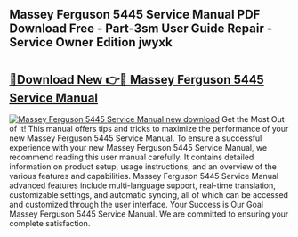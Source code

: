 ## Massey Ferguson 5445 Service Manual PDF Download Free - Part-3sm User Guide Repair - Service Owner Edition jwyxk

# <h2><a href="http://bc8574.oget.top/?id=Massey+Ferguson+5445+Service+Manual">🔗Download New 👉🔴 Massey Ferguson 5445 Service Manual</a></h2>

[![Massey Ferguson 5445 Service Manual new download](https://i.imgur.com/5g1atiW.png)](http://bc8574.oget.top/?id=Massey+Ferguson+5445+Service+Manual)
Get the Most Out of It! This manual offers tips and tricks to maximize the performance of your new Massey Ferguson 5445 Service Manual. To ensure a successful experience with your new Massey Ferguson 5445 Service Manual, we recommend reading this user manual carefully. It contains detailed information on product setup, usage instructions, and an overview of the various features and capabilities. Massey Ferguson 5445 Service Manual advanced features include multi-language support, real-time translation, customizable settings, and automatic syncing, all of which can be accessed and customized through the user interface. Your Success is Our Goal Massey Ferguson 5445 Service Manual. We are committed to ensuring your complete satisfaction.
